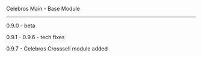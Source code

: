 Celebros Main - Base Module

-------------------------------

0.9.0 - beta

0.9.1 - 0.9.6 - tech fixes

0.9.7 - Celebros Crosssell module added